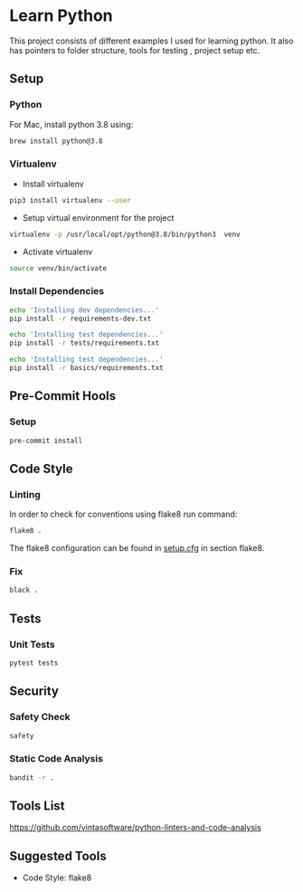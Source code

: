 # Learn Python
This project consists of different examples I used for learning python. It also
has pointers to folder structure, tools for testing , project setup etc.

## Setup
### Python
For Mac, install python 3.8 using:
```bash
brew install python@3.8
```

### Virtualenv
- Install virtualenv
```bash
pip3 install virtualenv --user
```
- Setup virtual environment for the project
```bash
virtualenv -p /usr/local/opt/python@3.8/bin/python3  venv
```

- Activate virtualenv
```bash
source venv/bin/activate
```

### Install Dependencies
```bash
echo 'Installing dev dependencies...'
pip install -r requirements-dev.txt

echo 'Installing test dependencies...'
pip install -r tests/requirements.txt

echo 'Installing test dependencies...'
pip install -r basics/requirements.txt
```

## Pre-Commit Hools

### Setup
```bash
pre-commit install
```

## Code Style
### Linting
In order to check for conventions using flake8 run command:
```bash
flake8 .
```
The flake8 configuration can be found in [setup.cfg](./setup.cfg) in section flake8.


### Fix
```bash
black .
```

## Tests
### Unit Tests
```bash
pytest tests
```

## Security

### Safety Check
```bash
safety
```

### Static Code Analysis
```bash
bandit -r .
```

## Tools List
https://github.com/vintasoftware/python-linters-and-code-analysis

## Suggested Tools
- Code Style: flake8
